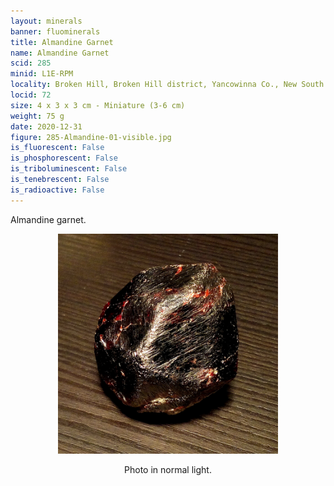 ```yaml
---
layout: minerals
banner: fluominerals
title: Almandine Garnet
name: Almandine Garnet
scid: 285
minid: L1E-RPM
locality: Broken Hill, Broken Hill district, Yancowinna Co., New South Wales, Australia
locid: 72
size: 4 x 3 x 3 cm - Miniature (3-6 cm)
weight: 75 g
date: 2020-12-31
figure: 285-Almandine-01-visible.jpg
is_fluorescent: False
is_phosphorescent: False
is_triboluminescent: False
is_tenebrescent: False
is_radioactive: False
---
```

Almandine garnet.

<figure style='text-align:center;margin:0 auto;width:100%'><img width='70%' src='/img/minerals/285-Almandine-01-visible.jpg'><figcaption style='padding:1em 0 2em'>Photo in normal light.</figcaption></figure>
